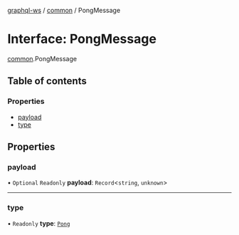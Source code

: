 [graphql-ws](../README.md) / [common](../modules/common.md) / PongMessage

# Interface: PongMessage

[common](../modules/common.md).PongMessage

## Table of contents

### Properties

- [payload](common.PongMessage.md#payload)
- [type](common.PongMessage.md#type)

## Properties

### payload

• `Optional` `Readonly` **payload**: `Record`<`string`, `unknown`\>

___

### type

• `Readonly` **type**: [`Pong`](../enums/common.MessageType.md#pong)
